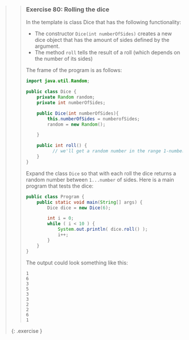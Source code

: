 >> ### Exercise 80: Rolling the dice
>>
>> In the template is class Dice that has the following functionality:
>>
>> * The constructor `Dice(int numberOfSides)` creates a new dice object that has the amount of sides defined by the argument.
>> * The method `roll` tells the result of a roll (which depends on the number of its sides)
>>
>> The frame of the program is as follows:
>>
>>```java
>> import java.util.Random;
>>
>> public class Dice {
>>     private Random random;
>>     private int numberOfSides;
>>
>>     public Dice(int numberOfSides){
>>         this.numberOfSides = numberofSides;
>>         random = new Random();
>>
>>     }
>>
>>     public int roll() {
>>           // we'll get a random number in the range 1-numberOfSides<
>>     }
>> }
>>```
>>
>> Expand the class `Dice` so that with each roll the dice returns a random number between `1...number` of sides. Here is a main program that tests the dice:
>>
>>```java
>> public class Program {
>>     public static void main(String[] args) {
>>         Dice dice = new Dice(6);
>>
>>         int i = 0;
>>         while ( i < 10 ) {
>>             System.out.println( dice.roll() );
>>             i++;
>>         }
>>     }
>> }
>>```
>>
>> The output could look something like this:
>>
>>```output
>> 1
>> 6
>> 3
>> 5
>> 3
>> 3
>> 2
>> 2
>> 6
>> 1
>>```
>>
>{: .exercise }